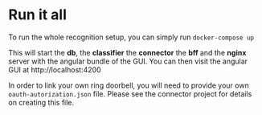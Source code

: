 # Run it all

To run the whole recognition setup, you can simply run
`docker-compose up`

This will start the **db**, the **classifier** the **connector**  the **bff** and the **nginx** server with the angular bundle of the GUI. You can then visit the angular GUI at http://localhost:4200

In order to link your own ring doorbell, you will need to provide your own `oauth-autorization.json` file. Please see the connector project for details on creating this file.

